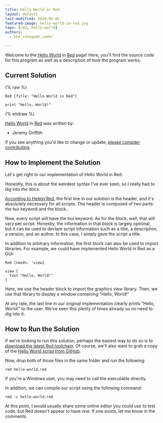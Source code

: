 ```yaml
---
title: Hello World in Red
layout: default
last-modified: 2020-05-02
featured-image: hello-world-in-red.jpg
tags: [red, hello-world]
authors:
  - the_renegade_coder

---
```


Welcome to the [Hello World](https://rzuckerm.github.io/sample-programs-website-copy/projects/hello-world) in [Red](https://rzuckerm.github.io/sample-programs-website-copy/languages/red) page! Here, you'll find the source code for this program as well as a description of how the program works.

## Current Solution

{% raw %}

```red
Red [Title: "Hello World in Red"]

print "Hello, World!"
```

{% endraw %}

[Hello World](https://rzuckerm.github.io/sample-programs-website-copy/projects/hello-world) in [Red](https://rzuckerm.github.io/sample-programs-website-copy/languages/red) was written by:

- Jeremy Griffith

If you see anything you'd like to change or update, [please consider contributing](https://github.com/TheRenegadeCoder/sample-programs).

## How to Implement the Solution

Let's get right to our implementation of Hello World in Red.

Honestly, this is about the weirdest syntax I've ever seen, so I really
had to dig into the docs.

[According to Helpin'Red][1], the first line in our solution is the header,
and it's absolutely necessary for all scripts. The header is composed of two
parts: the `Red` keyword and the block..

Now, every script will have the `Red` keyword. As for the block, well, that
will vary per script. Honestly, the information in that block is largely
optional, but it can be used to declare script information such as a title,
a description, a version, and an author. In this case, I simply gave the
script a title.

In addition to arbitrary information, the first block can also be used to
import libraries. For example, we could have implemented Hello World in
Red as a GUI:

```red
Red [needs: 'view]

view [
  text "Hello, World!"
]
```

Here, we use the header block to import the graphics view library. Then,
we use that library to display a window containing "Hello, World!"

At any rate, the last line in our original implementation clearly prints
"Hello, World!" to the user. We've seen this plenty of times already so
no need to dig into it.

[1]: https://helpin.red/Helloworld-runandcompile.html


## How to Run the Solution

If we're looking to run this solution, perhaps the easiest way to do so
is to [download the latest Red toolchain][2]. Of course, we'll also want
to grab a copy of the [Hello World script from GitHub][3].

Now, drop both of those files in the same folder and run the following:

```console
red hello-world.red
```

If you're a Windows user, you may need to call the executable directly.

In addition, we can compile our script using the following command:

```console
red -c hello-world.red
```

At this point, I would usually share some online editor you could use to test
code, but Red doesn't appear to have one. If one exists, let me know in
the comments.

[2]: https://www.red-lang.org/p/download.html
[3]: https://github.com/TheRenegadeCoder/sample-programs/blob/main/archive/r/red/hello-world.red

